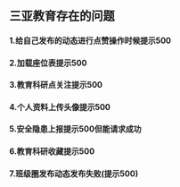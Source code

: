## 三亚教育存在的问题

#### 1.给自己发布的动态进行点赞操作时候提示500

#### 2.加载座位表提示500

#### 3.教育科研点关注提示500

#### 4.个人资料上传头像提示500

#### 5.安全隐患上报提示500但能请求成功

#### 6.教育科研收藏提示500 

#### 7.班级圈发布动态发布失败(提示500)



